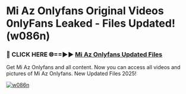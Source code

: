 # Mi Az Onlyfans Original Videos 0nlyFans Leaked - Files Updated! (w086n)

<h3>🔴 CLICK HERE 🌐==►► <a href="https://tinyurl.com/2m67pmp6" rel="nofollow">Mi Az Onlyfans Updated Files</a></h3>

Get Mi Az Onlyfans and all content. Now you can access all videos and pictures of Mi Az Onlyfans. New Updated Files 2025!

[![w086n](https://i.imgur.com/H4QAA4z.gif)](https://tinyurl.com/2m67pmp6)